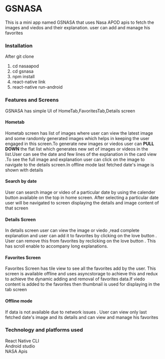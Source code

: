 # GSNASA
This is a mini app named GSNASA that uses Nasa APOD apis to fetch the images and viedos and their explanation. user can add and manage his favorites
### Installation 
After git clone 
1. cd nasaapod<br>
2. cd gsnasa<br>
3. npm install <br>
4. react-native link<br>
4. react-native run-android<br>
### Features and Screens
GSNASA has simple UI of HomeTab,FavoritesTab,Details screen
#### Hometab
Hometab screen has list of images where user can view the latest image and some randomly generated images which helps in keeping the user engaged in this screen.To generate new images or viedos user can **PULL DOWN** the flat list which generates new set of images or videos in the list.User can see the date and few lines of the explanation in the card view .To see the full image and explanation user can click on the image to navigate to the details screen.In offline mode last fetched date's image is shown with details
#### Search by date
User can search image or video of a particular date by using the calender button available on the top in home screen. After selecting a particular date user will be navigated to screen displaying the details and image content of that screen
#### Details Screen
In details screen user can view the image or viedo ,read complete explanation and user can add it to favorites by clicking on the love button . User can remove this from favorites by reclicking on the love button . This has scroll enable to accompany long explanations.
#### Favorites Screen
Favorites Screen has tile view to see all the favorites add by the user. This screen is available offline and uses asyncstorage to achieve this and redux to achieve the dynamic adding and removal of favorites data.If viedo content is added to the favorites then thumbnail is used for displaying in the tab screen 
#### Offline mode
If data is not available due to network issues . User can view only last fetched date's image and its details and can view and manage his favorites 
### Technology and platforms used
React Native CLI<br>
Android studio <br>
NASA Apis<br>



